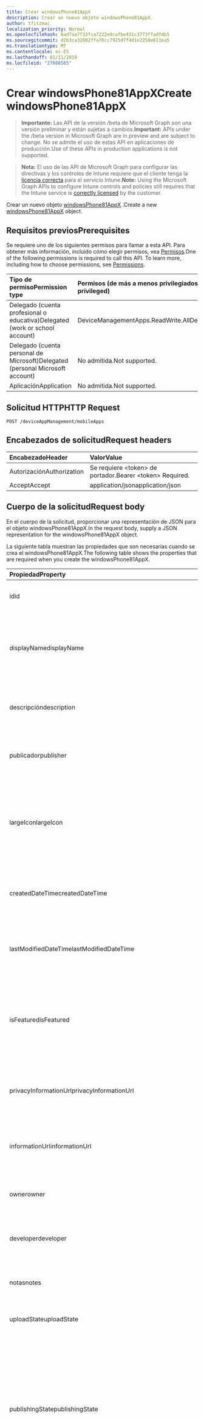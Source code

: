 ```yaml
---
title: Crear windowsPhone81AppX
description: Crear un nuevo objeto windowsPhone81AppX.
author: tfitzmac
localization_priority: Normal
ms.openlocfilehash: 6ad7aa7f33fca7222e9cafbe431c3773ffadfdb5
ms.sourcegitcommit: d2b3ca32602ffa76cc7925d7f4d1e2258e611ea5
ms.translationtype: MT
ms.contentlocale: es-ES
ms.lasthandoff: 01/11/2019
ms.locfileid: "27808585"
---
```

# <a name="create-windowsphone81appx"></a><span data-ttu-id="664a6-103">Crear windowsPhone81AppX</span><span class="sxs-lookup"><span data-stu-id="664a6-103">Create windowsPhone81AppX</span></span>

> <span data-ttu-id="664a6-104">**Importante:** Las API de la versión /beta de Microsoft Graph son una versión preliminar y están sujetas a cambios.</span><span class="sxs-lookup"><span data-stu-id="664a6-104">**Important:** APIs under the /beta version in Microsoft Graph are in preview and are subject to change.</span></span> <span data-ttu-id="664a6-105">No se admite el uso de estas API en aplicaciones de producción.</span><span class="sxs-lookup"><span data-stu-id="664a6-105">Use of these APIs in production applications is not supported.</span></span>

> <span data-ttu-id="664a6-106">**Nota:** El uso de las API de Microsoft Graph para configurar las directivas y los controles de Intune requiere que el cliente tenga la [licencia correcta](https://go.microsoft.com/fwlink/?linkid=839381) para el servicio Intune.</span><span class="sxs-lookup"><span data-stu-id="664a6-106">**Note:** Using the Microsoft Graph APIs to configure Intune controls and policies still requires that the Intune service is [correctly licensed](https://go.microsoft.com/fwlink/?linkid=839381) by the customer.</span></span>

<span data-ttu-id="664a6-107">Crear un nuevo objeto [windowsPhone81AppX](../resources/intune-apps-windowsphone81appx.md) .</span><span class="sxs-lookup"><span data-stu-id="664a6-107">Create a new [windowsPhone81AppX](../resources/intune-apps-windowsphone81appx.md) object.</span></span>
## <a name="prerequisites"></a><span data-ttu-id="664a6-108">Requisitos previos</span><span class="sxs-lookup"><span data-stu-id="664a6-108">Prerequisites</span></span>
<span data-ttu-id="664a6-p102">Se requiere uno de los siguientes permisos para llamar a esta API. Para obtener más información, incluido cómo elegir permisos, vea [Permisos](/graph/permissions-reference).</span><span class="sxs-lookup"><span data-stu-id="664a6-p102">One of the following permissions is required to call this API. To learn more, including how to choose permissions, see [Permissions](/graph/permissions-reference).</span></span>

|<span data-ttu-id="664a6-111">Tipo de permiso</span><span class="sxs-lookup"><span data-stu-id="664a6-111">Permission type</span></span>|<span data-ttu-id="664a6-112">Permisos (de más a menos privilegiados)</span><span class="sxs-lookup"><span data-stu-id="664a6-112">Permissions (from most to least privileged)</span></span>|
|:---|:---|
|<span data-ttu-id="664a6-113">Delegado (cuenta profesional o educativa)</span><span class="sxs-lookup"><span data-stu-id="664a6-113">Delegated (work or school account)</span></span>|<span data-ttu-id="664a6-114">DeviceManagementApps.ReadWrite.All</span><span class="sxs-lookup"><span data-stu-id="664a6-114">DeviceManagementApps.ReadWrite.All</span></span>|
|<span data-ttu-id="664a6-115">Delegado (cuenta personal de Microsoft)</span><span class="sxs-lookup"><span data-stu-id="664a6-115">Delegated (personal Microsoft account)</span></span>|<span data-ttu-id="664a6-116">No admitida.</span><span class="sxs-lookup"><span data-stu-id="664a6-116">Not supported.</span></span>|
|<span data-ttu-id="664a6-117">Aplicación</span><span class="sxs-lookup"><span data-stu-id="664a6-117">Application</span></span>|<span data-ttu-id="664a6-118">No admitida.</span><span class="sxs-lookup"><span data-stu-id="664a6-118">Not supported.</span></span>|

## <a name="http-request"></a><span data-ttu-id="664a6-119">Solicitud HTTP</span><span class="sxs-lookup"><span data-stu-id="664a6-119">HTTP Request</span></span>
<!-- {
  "blockType": "ignored"
}
-->
``` http
POST /deviceAppManagement/mobileApps
```

## <a name="request-headers"></a><span data-ttu-id="664a6-120">Encabezados de solicitud</span><span class="sxs-lookup"><span data-stu-id="664a6-120">Request headers</span></span>
|<span data-ttu-id="664a6-121">Encabezado</span><span class="sxs-lookup"><span data-stu-id="664a6-121">Header</span></span>|<span data-ttu-id="664a6-122">Valor</span><span class="sxs-lookup"><span data-stu-id="664a6-122">Value</span></span>|
|:---|:---|
|<span data-ttu-id="664a6-123">Autorización</span><span class="sxs-lookup"><span data-stu-id="664a6-123">Authorization</span></span>|<span data-ttu-id="664a6-124">Se requiere &lt;token&gt; de portador.</span><span class="sxs-lookup"><span data-stu-id="664a6-124">Bearer &lt;token&gt; Required.</span></span>|
|<span data-ttu-id="664a6-125">Accept</span><span class="sxs-lookup"><span data-stu-id="664a6-125">Accept</span></span>|<span data-ttu-id="664a6-126">application/json</span><span class="sxs-lookup"><span data-stu-id="664a6-126">application/json</span></span>|

## <a name="request-body"></a><span data-ttu-id="664a6-127">Cuerpo de la solicitud</span><span class="sxs-lookup"><span data-stu-id="664a6-127">Request body</span></span>
<span data-ttu-id="664a6-128">En el cuerpo de la solicitud, proporcionar una representación de JSON para el objeto windowsPhone81AppX.</span><span class="sxs-lookup"><span data-stu-id="664a6-128">In the request body, supply a JSON representation for the windowsPhone81AppX object.</span></span>

<span data-ttu-id="664a6-129">La siguiente tabla muestran las propiedades que son necesarias cuando se crea el windowsPhone81AppX.</span><span class="sxs-lookup"><span data-stu-id="664a6-129">The following table shows the properties that are required when you create the windowsPhone81AppX.</span></span>

|<span data-ttu-id="664a6-130">Propiedad</span><span class="sxs-lookup"><span data-stu-id="664a6-130">Property</span></span>|<span data-ttu-id="664a6-131">Tipo</span><span class="sxs-lookup"><span data-stu-id="664a6-131">Type</span></span>|<span data-ttu-id="664a6-132">Descripción</span><span class="sxs-lookup"><span data-stu-id="664a6-132">Description</span></span>|
|:---|:---|:---|
|<span data-ttu-id="664a6-133">id</span><span class="sxs-lookup"><span data-stu-id="664a6-133">id</span></span>|<span data-ttu-id="664a6-134">Cadena</span><span class="sxs-lookup"><span data-stu-id="664a6-134">String</span></span>|<span data-ttu-id="664a6-135">Clave de la entidad.</span><span class="sxs-lookup"><span data-stu-id="664a6-135">Key of the entity.</span></span> <span data-ttu-id="664a6-136">Heredado de [mobileApp](../resources/intune-apps-mobileapp.md).</span><span class="sxs-lookup"><span data-stu-id="664a6-136">Inherited from [mobileApp](../resources/intune-apps-mobileapp.md)</span></span>|
|<span data-ttu-id="664a6-137">displayName</span><span class="sxs-lookup"><span data-stu-id="664a6-137">displayName</span></span>|<span data-ttu-id="664a6-138">Cadena</span><span class="sxs-lookup"><span data-stu-id="664a6-138">String</span></span>|<span data-ttu-id="664a6-139">Título de la aplicación importado o proporcionado por el administrador.</span><span class="sxs-lookup"><span data-stu-id="664a6-139">The admin provided or imported title of the app.</span></span> <span data-ttu-id="664a6-140">Heredado de [mobileApp](../resources/intune-apps-mobileapp.md).</span><span class="sxs-lookup"><span data-stu-id="664a6-140">Inherited from [mobileApp](../resources/intune-apps-mobileapp.md)</span></span>|
|<span data-ttu-id="664a6-141">descripción</span><span class="sxs-lookup"><span data-stu-id="664a6-141">description</span></span>|<span data-ttu-id="664a6-142">Cadena</span><span class="sxs-lookup"><span data-stu-id="664a6-142">String</span></span>|<span data-ttu-id="664a6-143">Descripción de la aplicación.</span><span class="sxs-lookup"><span data-stu-id="664a6-143">The description of the app.</span></span> <span data-ttu-id="664a6-144">Heredado de [mobileApp](../resources/intune-apps-mobileapp.md).</span><span class="sxs-lookup"><span data-stu-id="664a6-144">Inherited from [mobileApp](../resources/intune-apps-mobileapp.md)</span></span>|
|<span data-ttu-id="664a6-145">publicador</span><span class="sxs-lookup"><span data-stu-id="664a6-145">publisher</span></span>|<span data-ttu-id="664a6-146">Cadena</span><span class="sxs-lookup"><span data-stu-id="664a6-146">String</span></span>|<span data-ttu-id="664a6-147">Publicador de la aplicación.</span><span class="sxs-lookup"><span data-stu-id="664a6-147">The publisher of the app.</span></span> <span data-ttu-id="664a6-148">Heredado de [mobileApp](../resources/intune-apps-mobileapp.md).</span><span class="sxs-lookup"><span data-stu-id="664a6-148">Inherited from [mobileApp](../resources/intune-apps-mobileapp.md)</span></span>|
|<span data-ttu-id="664a6-149">largeIcon</span><span class="sxs-lookup"><span data-stu-id="664a6-149">largeIcon</span></span>|[<span data-ttu-id="664a6-150">mimeContent</span><span class="sxs-lookup"><span data-stu-id="664a6-150">mimeContent</span></span>](../resources/intune-shared-mimecontent.md)|<span data-ttu-id="664a6-151">Icono grande que se mostrará en los detalles de la aplicación y se usa para cargar el icono.</span><span class="sxs-lookup"><span data-stu-id="664a6-151">The large icon, to be displayed in the app details and used for upload of the icon.</span></span> <span data-ttu-id="664a6-152">Heredado de [mobileApp](../resources/intune-apps-mobileapp.md).</span><span class="sxs-lookup"><span data-stu-id="664a6-152">Inherited from [mobileApp](../resources/intune-apps-mobileapp.md)</span></span>|
|<span data-ttu-id="664a6-153">createdDateTime</span><span class="sxs-lookup"><span data-stu-id="664a6-153">createdDateTime</span></span>|<span data-ttu-id="664a6-154">DateTimeOffset</span><span class="sxs-lookup"><span data-stu-id="664a6-154">DateTimeOffset</span></span>|<span data-ttu-id="664a6-155">Fecha y hora de creación de la aplicación.</span><span class="sxs-lookup"><span data-stu-id="664a6-155">The date and time the app was created.</span></span> <span data-ttu-id="664a6-156">Heredado de [mobileApp](../resources/intune-apps-mobileapp.md).</span><span class="sxs-lookup"><span data-stu-id="664a6-156">Inherited from [mobileApp](../resources/intune-apps-mobileapp.md)</span></span>|
|<span data-ttu-id="664a6-157">lastModifiedDateTime</span><span class="sxs-lookup"><span data-stu-id="664a6-157">lastModifiedDateTime</span></span>|<span data-ttu-id="664a6-158">DateTimeOffset</span><span class="sxs-lookup"><span data-stu-id="664a6-158">DateTimeOffset</span></span>|<span data-ttu-id="664a6-159">Fecha y hora de la última modificación de la aplicación.</span><span class="sxs-lookup"><span data-stu-id="664a6-159">The date and time the app was last modified.</span></span> <span data-ttu-id="664a6-160">Heredado de [mobileApp](../resources/intune-apps-mobileapp.md).</span><span class="sxs-lookup"><span data-stu-id="664a6-160">Inherited from [mobileApp](../resources/intune-apps-mobileapp.md)</span></span>|
|<span data-ttu-id="664a6-161">isFeatured</span><span class="sxs-lookup"><span data-stu-id="664a6-161">isFeatured</span></span>|<span data-ttu-id="664a6-162">Booleano</span><span class="sxs-lookup"><span data-stu-id="664a6-162">Boolean</span></span>|<span data-ttu-id="664a6-163">Valor que indica si el administrador ha marcado la aplicación como destacada. Heredado de [mobileApp](../resources/intune-apps-mobileapp.md).</span><span class="sxs-lookup"><span data-stu-id="664a6-163">The value indicating whether the app is marked as featured by the admin. Inherited from [mobileApp](../resources/intune-apps-mobileapp.md)</span></span>|
|<span data-ttu-id="664a6-164">privacyInformationUrl</span><span class="sxs-lookup"><span data-stu-id="664a6-164">privacyInformationUrl</span></span>|<span data-ttu-id="664a6-165">Cadena</span><span class="sxs-lookup"><span data-stu-id="664a6-165">String</span></span>|<span data-ttu-id="664a6-166">La dirección URL de la declaración de privacidad.</span><span class="sxs-lookup"><span data-stu-id="664a6-166">The privacy statement Url.</span></span> <span data-ttu-id="664a6-167">Heredado de [mobileApp](../resources/intune-apps-mobileapp.md).</span><span class="sxs-lookup"><span data-stu-id="664a6-167">Inherited from [mobileApp](../resources/intune-apps-mobileapp.md)</span></span>|
|<span data-ttu-id="664a6-168">informationUrl</span><span class="sxs-lookup"><span data-stu-id="664a6-168">informationUrl</span></span>|<span data-ttu-id="664a6-169">Cadena</span><span class="sxs-lookup"><span data-stu-id="664a6-169">String</span></span>|<span data-ttu-id="664a6-170">La dirección URL para obtener más información.</span><span class="sxs-lookup"><span data-stu-id="664a6-170">The more information Url.</span></span> <span data-ttu-id="664a6-171">Heredado de [mobileApp](../resources/intune-apps-mobileapp.md).</span><span class="sxs-lookup"><span data-stu-id="664a6-171">Inherited from [mobileApp](../resources/intune-apps-mobileapp.md)</span></span>|
|<span data-ttu-id="664a6-172">owner</span><span class="sxs-lookup"><span data-stu-id="664a6-172">owner</span></span>|<span data-ttu-id="664a6-173">Cadena</span><span class="sxs-lookup"><span data-stu-id="664a6-173">String</span></span>|<span data-ttu-id="664a6-174">Propietario de la aplicación.</span><span class="sxs-lookup"><span data-stu-id="664a6-174">The owner of the app.</span></span> <span data-ttu-id="664a6-175">Heredado de [mobileApp](../resources/intune-apps-mobileapp.md).</span><span class="sxs-lookup"><span data-stu-id="664a6-175">Inherited from [mobileApp](../resources/intune-apps-mobileapp.md)</span></span>|
|<span data-ttu-id="664a6-176">developer</span><span class="sxs-lookup"><span data-stu-id="664a6-176">developer</span></span>|<span data-ttu-id="664a6-177">Cadena</span><span class="sxs-lookup"><span data-stu-id="664a6-177">String</span></span>|<span data-ttu-id="664a6-178">Desarrollador de la aplicación.</span><span class="sxs-lookup"><span data-stu-id="664a6-178">The developer of the app.</span></span> <span data-ttu-id="664a6-179">Heredado de [mobileApp](../resources/intune-apps-mobileapp.md).</span><span class="sxs-lookup"><span data-stu-id="664a6-179">Inherited from [mobileApp](../resources/intune-apps-mobileapp.md)</span></span>|
|<span data-ttu-id="664a6-180">notas</span><span class="sxs-lookup"><span data-stu-id="664a6-180">notes</span></span>|<span data-ttu-id="664a6-181">Cadena</span><span class="sxs-lookup"><span data-stu-id="664a6-181">String</span></span>|<span data-ttu-id="664a6-182">Notas de la aplicación.</span><span class="sxs-lookup"><span data-stu-id="664a6-182">Notes for the app.</span></span> <span data-ttu-id="664a6-183">Heredado de [mobileApp](../resources/intune-apps-mobileapp.md).</span><span class="sxs-lookup"><span data-stu-id="664a6-183">Inherited from [mobileApp](../resources/intune-apps-mobileapp.md)</span></span>|
|<span data-ttu-id="664a6-184">uploadState</span><span class="sxs-lookup"><span data-stu-id="664a6-184">uploadState</span></span>|<span data-ttu-id="664a6-185">Int32</span><span class="sxs-lookup"><span data-stu-id="664a6-185">Int32</span></span>|<span data-ttu-id="664a6-186">El estado de carga.</span><span class="sxs-lookup"><span data-stu-id="664a6-186">The upload state.</span></span> <span data-ttu-id="664a6-187">Heredado de [mobileApp](../resources/intune-apps-mobileapp.md).</span><span class="sxs-lookup"><span data-stu-id="664a6-187">Inherited from [mobileApp](../resources/intune-apps-mobileapp.md)</span></span>|
|<span data-ttu-id="664a6-188">publishingState</span><span class="sxs-lookup"><span data-stu-id="664a6-188">publishingState</span></span>|[<span data-ttu-id="664a6-189">mobileAppPublishingState</span><span class="sxs-lookup"><span data-stu-id="664a6-189">mobileAppPublishingState</span></span>](../resources/intune-apps-mobileapppublishingstate.md)|<span data-ttu-id="664a6-190">Estado de publicación de la aplicación.</span><span class="sxs-lookup"><span data-stu-id="664a6-190">The publishing state for the app.</span></span> <span data-ttu-id="664a6-191">La aplicación no puede asignarse a menos que se publique.</span><span class="sxs-lookup"><span data-stu-id="664a6-191">The app cannot be assigned unless the app is published.</span></span> <span data-ttu-id="664a6-192">Se hereda de [mobileApp](../resources/intune-apps-mobileapp.md).</span><span class="sxs-lookup"><span data-stu-id="664a6-192">Inherited from [mobileApp](../resources/intune-apps-mobileapp.md).</span></span> <span data-ttu-id="664a6-193">Los valores posibles son: `notPublished`, `processing` y `published`.</span><span class="sxs-lookup"><span data-stu-id="664a6-193">Possible values are: `notPublished`, `processing`, `published`.</span></span>|
|<span data-ttu-id="664a6-194">committedContentVersion</span><span class="sxs-lookup"><span data-stu-id="664a6-194">committedContentVersion</span></span>|<span data-ttu-id="664a6-195">Cadena</span><span class="sxs-lookup"><span data-stu-id="664a6-195">String</span></span>|<span data-ttu-id="664a6-196">Versión interna del contenido confirmado.</span><span class="sxs-lookup"><span data-stu-id="664a6-196">The internal committed content version.</span></span> <span data-ttu-id="664a6-197">Heredado de [mobileLobApp](../resources/intune-apps-mobilelobapp.md).</span><span class="sxs-lookup"><span data-stu-id="664a6-197">Inherited from [mobileLobApp](../resources/intune-apps-mobilelobapp.md)</span></span>|
|<span data-ttu-id="664a6-198">fileName</span><span class="sxs-lookup"><span data-stu-id="664a6-198">fileName</span></span>|<span data-ttu-id="664a6-199">Cadena</span><span class="sxs-lookup"><span data-stu-id="664a6-199">String</span></span>|<span data-ttu-id="664a6-200">Nombre del archivo de la aplicación de LOB principal.</span><span class="sxs-lookup"><span data-stu-id="664a6-200">The name of the main Lob application file.</span></span> <span data-ttu-id="664a6-201">Heredado de [mobileLobApp](../resources/intune-apps-mobilelobapp.md).</span><span class="sxs-lookup"><span data-stu-id="664a6-201">Inherited from [mobileLobApp](../resources/intune-apps-mobilelobapp.md)</span></span>|
|<span data-ttu-id="664a6-202">size</span><span class="sxs-lookup"><span data-stu-id="664a6-202">size</span></span>|<span data-ttu-id="664a6-203">Int64</span><span class="sxs-lookup"><span data-stu-id="664a6-203">Int64</span></span>|<span data-ttu-id="664a6-204">Tamaño total, incluidos todos los archivos cargados.</span><span class="sxs-lookup"><span data-stu-id="664a6-204">The total size, including all uploaded files.</span></span> <span data-ttu-id="664a6-205">Heredado de [mobileLobApp](../resources/intune-apps-mobilelobapp.md).</span><span class="sxs-lookup"><span data-stu-id="664a6-205">Inherited from [mobileLobApp](../resources/intune-apps-mobilelobapp.md)</span></span>|
|<span data-ttu-id="664a6-206">applicableArchitectures</span><span class="sxs-lookup"><span data-stu-id="664a6-206">applicableArchitectures</span></span>|[<span data-ttu-id="664a6-207">windowsArchitecture</span><span class="sxs-lookup"><span data-stu-id="664a6-207">windowsArchitecture</span></span>](../resources/intune-apps-windowsarchitecture.md)|<span data-ttu-id="664a6-208">Arquitecturas de Windows en las que se puede ejecutar esta aplicación.</span><span class="sxs-lookup"><span data-stu-id="664a6-208">The Windows architecture(s) for which this app can run on.</span></span> <span data-ttu-id="664a6-209">Los valores posibles son: `none`, `x86`, `x64`, `arm` y `neutral`.</span><span class="sxs-lookup"><span data-stu-id="664a6-209">Possible values are: `none`, `x86`, `x64`, `arm`, `neutral`.</span></span>|
|<span data-ttu-id="664a6-210">identityName</span><span class="sxs-lookup"><span data-stu-id="664a6-210">identityName</span></span>|<span data-ttu-id="664a6-211">Cadena</span><span class="sxs-lookup"><span data-stu-id="664a6-211">String</span></span>|<span data-ttu-id="664a6-212">Nombre de la identidad.</span><span class="sxs-lookup"><span data-stu-id="664a6-212">The Identity Name.</span></span>|
|<span data-ttu-id="664a6-213">identityPublisherHash</span><span class="sxs-lookup"><span data-stu-id="664a6-213">identityPublisherHash</span></span>|<span data-ttu-id="664a6-214">Cadena</span><span class="sxs-lookup"><span data-stu-id="664a6-214">String</span></span>|<span data-ttu-id="664a6-215">Hash del publicador de identidad.</span><span class="sxs-lookup"><span data-stu-id="664a6-215">The Identity Publisher Hash.</span></span>|
|<span data-ttu-id="664a6-216">identityResourceIdentifier</span><span class="sxs-lookup"><span data-stu-id="664a6-216">identityResourceIdentifier</span></span>|<span data-ttu-id="664a6-217">Cadena</span><span class="sxs-lookup"><span data-stu-id="664a6-217">String</span></span>|<span data-ttu-id="664a6-218">Identificador del recurso de identidad.</span><span class="sxs-lookup"><span data-stu-id="664a6-218">The Identity Resource Identifier.</span></span>|
|<span data-ttu-id="664a6-219">minimumSupportedOperatingSystem</span><span class="sxs-lookup"><span data-stu-id="664a6-219">minimumSupportedOperatingSystem</span></span>|[<span data-ttu-id="664a6-220">windowsMinimumOperatingSystem</span><span class="sxs-lookup"><span data-stu-id="664a6-220">windowsMinimumOperatingSystem</span></span>](../resources/intune-apps-windowsminimumoperatingsystem.md)|<span data-ttu-id="664a6-221">Valor del sistema operativo mínimo aplicable.</span><span class="sxs-lookup"><span data-stu-id="664a6-221">The value for the minimum applicable operating system.</span></span>|
|<span data-ttu-id="664a6-222">phoneProductIdentifier</span><span class="sxs-lookup"><span data-stu-id="664a6-222">phoneProductIdentifier</span></span>|<span data-ttu-id="664a6-223">Cadena</span><span class="sxs-lookup"><span data-stu-id="664a6-223">String</span></span>|<span data-ttu-id="664a6-224">El identificador de producto del teléfono.</span><span class="sxs-lookup"><span data-stu-id="664a6-224">The Phone Product Identifier.</span></span>|
|<span data-ttu-id="664a6-225">phonePublisherId</span><span class="sxs-lookup"><span data-stu-id="664a6-225">phonePublisherId</span></span>|<span data-ttu-id="664a6-226">Cadena</span><span class="sxs-lookup"><span data-stu-id="664a6-226">String</span></span>|<span data-ttu-id="664a6-227">El identificador de Publisher de teléfono.</span><span class="sxs-lookup"><span data-stu-id="664a6-227">The Phone Publisher Id.</span></span>|
|<span data-ttu-id="664a6-228">identityVersion</span><span class="sxs-lookup"><span data-stu-id="664a6-228">identityVersion</span></span>|<span data-ttu-id="664a6-229">Cadena</span><span class="sxs-lookup"><span data-stu-id="664a6-229">String</span></span>|<span data-ttu-id="664a6-230">Versión de la identidad.</span><span class="sxs-lookup"><span data-stu-id="664a6-230">The identity version.</span></span>|



## <a name="response"></a><span data-ttu-id="664a6-231">Respuesta</span><span class="sxs-lookup"><span data-stu-id="664a6-231">Response</span></span>
<span data-ttu-id="664a6-232">Si tiene éxito, este método devuelve una `201 Created` código de respuesta y un objeto [windowsPhone81AppX](../resources/intune-apps-windowsphone81appx.md) en el cuerpo de la respuesta.</span><span class="sxs-lookup"><span data-stu-id="664a6-232">If successful, this method returns a `201 Created` response code and a [windowsPhone81AppX](../resources/intune-apps-windowsphone81appx.md) object in the response body.</span></span>

## <a name="example"></a><span data-ttu-id="664a6-233">Ejemplo</span><span class="sxs-lookup"><span data-stu-id="664a6-233">Example</span></span>
### <a name="request"></a><span data-ttu-id="664a6-234">Solicitud</span><span class="sxs-lookup"><span data-stu-id="664a6-234">Request</span></span>
<span data-ttu-id="664a6-235">Aquí tiene un ejemplo de la solicitud.</span><span class="sxs-lookup"><span data-stu-id="664a6-235">Here is an example of the request.</span></span>
``` http
POST https://graph.microsoft.com/beta/deviceAppManagement/mobileApps
Content-type: application/json
Content-length: 1419

{
  "@odata.type": "#microsoft.graph.windowsPhone81AppX",
  "displayName": "Display Name value",
  "description": "Description value",
  "publisher": "Publisher value",
  "largeIcon": {
    "@odata.type": "microsoft.graph.mimeContent",
    "type": "Type value",
    "value": "dmFsdWU="
  },
  "lastModifiedDateTime": "2017-01-01T00:00:35.1329464-08:00",
  "isFeatured": true,
  "privacyInformationUrl": "https://example.com/privacyInformationUrl/",
  "informationUrl": "https://example.com/informationUrl/",
  "owner": "Owner value",
  "developer": "Developer value",
  "notes": "Notes value",
  "uploadState": 11,
  "publishingState": "processing",
  "committedContentVersion": "Committed Content Version value",
  "fileName": "File Name value",
  "size": 4,
  "applicableArchitectures": "x86",
  "identityName": "Identity Name value",
  "identityPublisherHash": "Identity Publisher Hash value",
  "identityResourceIdentifier": "Identity Resource Identifier value",
  "minimumSupportedOperatingSystem": {
    "@odata.type": "microsoft.graph.windowsMinimumOperatingSystem",
    "v8_0": true,
    "v8_1": true,
    "v10_0": true,
    "v10_1607": true,
    "v10_1703": true,
    "v10_1709": true,
    "v10_1803": true
  },
  "phoneProductIdentifier": "Phone Product Identifier value",
  "phonePublisherId": "Phone Publisher Id value",
  "identityVersion": "Identity Version value"
}
```

### <a name="response"></a><span data-ttu-id="664a6-236">Respuesta</span><span class="sxs-lookup"><span data-stu-id="664a6-236">Response</span></span>
<span data-ttu-id="664a6-p121">Aquí tiene un ejemplo de la respuesta. Nota: Puede que el objeto de respuesta que aparece aquí se trunque para abreviar. Todas las propiedades se devolverán de una llamada real.</span><span class="sxs-lookup"><span data-stu-id="664a6-p121">Here is an example of the response. Note: The response object shown here may be truncated for brevity. All of the properties will be returned from an actual call.</span></span>
``` http
HTTP/1.1 201 Created
Content-Type: application/json
Content-Length: 1527

{
  "@odata.type": "#microsoft.graph.windowsPhone81AppX",
  "id": "4ff27f80-7f80-4ff2-807f-f24f807ff24f",
  "displayName": "Display Name value",
  "description": "Description value",
  "publisher": "Publisher value",
  "largeIcon": {
    "@odata.type": "microsoft.graph.mimeContent",
    "type": "Type value",
    "value": "dmFsdWU="
  },
  "createdDateTime": "2017-01-01T00:02:43.5775965-08:00",
  "lastModifiedDateTime": "2017-01-01T00:00:35.1329464-08:00",
  "isFeatured": true,
  "privacyInformationUrl": "https://example.com/privacyInformationUrl/",
  "informationUrl": "https://example.com/informationUrl/",
  "owner": "Owner value",
  "developer": "Developer value",
  "notes": "Notes value",
  "uploadState": 11,
  "publishingState": "processing",
  "committedContentVersion": "Committed Content Version value",
  "fileName": "File Name value",
  "size": 4,
  "applicableArchitectures": "x86",
  "identityName": "Identity Name value",
  "identityPublisherHash": "Identity Publisher Hash value",
  "identityResourceIdentifier": "Identity Resource Identifier value",
  "minimumSupportedOperatingSystem": {
    "@odata.type": "microsoft.graph.windowsMinimumOperatingSystem",
    "v8_0": true,
    "v8_1": true,
    "v10_0": true,
    "v10_1607": true,
    "v10_1703": true,
    "v10_1709": true,
    "v10_1803": true
  },
  "phoneProductIdentifier": "Phone Product Identifier value",
  "phonePublisherId": "Phone Publisher Id value",
  "identityVersion": "Identity Version value"
}
```





